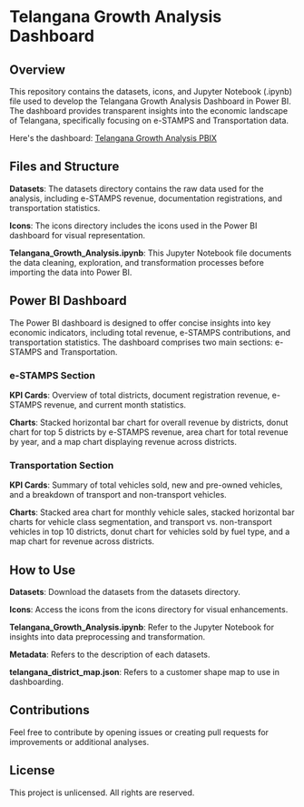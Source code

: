 # Telangana Growth Analysis Dashboard
## Overview
This repository contains the datasets, icons, and Jupyter Notebook (.ipynb) file used to develop the Telangana Growth Analysis Dashboard in Power BI. The dashboard provides transparent insights into the economic landscape of Telangana, specifically focusing on e-STAMPS and Transportation data. <br>

Here's the dashboard: <a href="https://app.powerbi.com/view?r=eyJrIjoiNjliZjYxNjUtNTQ5My00ZjgwLThiOTQtYWY0YzkwMjNmNWQ3IiwidCI6IjhlODZjZjVlLTEyNTItNDFhNS1hN2IyLTBmZGJiOTFhMzUyNCJ9"> Telangana Growth Analysis PBIX </a>
## Files and Structure
**Datasets**: The datasets directory contains the raw data used for the analysis, including e-STAMPS revenue, documentation registrations, and transportation statistics. <br>

**Icons**: The icons directory includes the icons used in the Power BI dashboard for visual representation. <br>

**Telangana_Growth_Analysis.ipynb**: This Jupyter Notebook file documents the data cleaning, exploration, and transformation processes before importing the data into Power BI. <br>

## Power BI Dashboard
The Power BI dashboard is designed to offer concise insights into key economic indicators, including total revenue, e-STAMPS contributions, and transportation statistics. The dashboard comprises two main sections: e-STAMPS and Transportation.

### e-STAMPS Section
**KPI Cards**: Overview of total districts, document registration revenue, e-STAMPS revenue, and current month statistics. <br>

**Charts**: Stacked horizontal bar chart for overall revenue by districts, donut chart for top 5 districts by e-STAMPS revenue, area chart for total revenue by year, and a map chart displaying revenue across districts. <br>

### Transportation Section
**KPI Cards**: Summary of total vehicles sold, new and pre-owned vehicles, and a breakdown of transport and non-transport vehicles. <br>

**Charts**: Stacked area chart for monthly vehicle sales, stacked horizontal bar charts for vehicle class segmentation, and transport vs. non-transport vehicles in top 10 districts, donut chart for vehicles sold by fuel type, and a map chart for revenue across districts. <br>

## How to Use
**Datasets**: Download the datasets from the datasets directory. <br>

**Icons**: Access the icons from the icons directory for visual enhancements. <br>

**Telangana_Growth_Analysis.ipynb**: Refer to the Jupyter Notebook for insights into data preprocessing and transformation. <br>

**Metadata**: Refers to the description of each datasets. <br>

**telangana_district_map.json**: Refers to a customer shape map to use in dashboarding. <br>

## Contributions
Feel free to contribute by opening issues or creating pull requests for improvements or additional analyses.

## License
This project is unlicensed. All rights are reserved.
